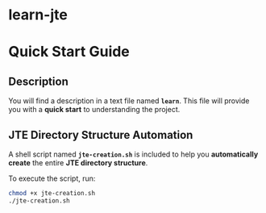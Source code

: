 # learn-jte

# Quick Start Guide

## Description
You will find a description in a text file named **`learn`**. This file will provide you with a **quick start** to understanding the project.

## JTE Directory Structure Automation
A shell script named **`jte-creation.sh`** is included to help you **automatically create** the entire **JTE directory structure**.

To execute the script, run:
```sh
chmod +x jte-creation.sh
./jte-creation.sh
